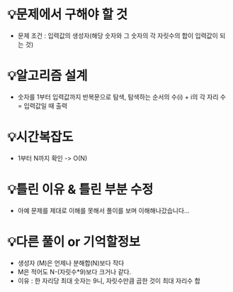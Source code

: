# 💡**문제에서 구해야 할 것**

- 문제 조건 : 입력값의 생성자(해당 숫자와 그 숫자의 각 자릿수의 합이 입력값이 되는 것)

# 💡**알고리즘 설계**

- 숫자를 1부터 입력값까지 반복문으로 탐색, 탐색하는 순서의 수(i) + i의 각 자리 수 = 입력값일 때 출력

# 💡**시간복잡도**

- 1부터 N까지 확인 -> O(N)

# 💡**틀린 이유 & 틀린 부분 수정**

- 아예 문제를 제대로 이해를 못해서 풀이를 보며 이해해나갔습니다...

# 💡**다른 풀이 or 기억할정보**

- 생성자 (M)은 언제나 분해합(N)보다 작다
- M은 적어도 N-(자릿수*9)보다 크거나 같다.
- 이유 : 한 자리당 최대 숫자는 9니, 자릿수만큼 곱한 것이 최대 자리수 합